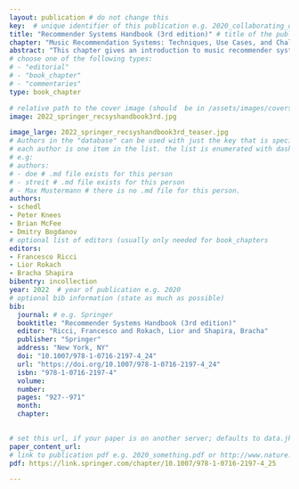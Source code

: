 ```yaml
---
layout: publication # do not change this
key:  # unique identifier of this publication e.g. 2020_collaborating_domain_experts
title: "Recommender Systems Handbook (3rd edition)"	# title of the publication e.g. "Foundations of Data Visualization"
chapter: "Music Recommendation Systems: Techniques, Use Cases, and Challenges"	# corresponding chapter e.g. "Collaborating Successfully with Domain Experts" (usually only needed for type "book_chapter"
abstract: "This chapter gives an introduction to music recommender systems, considering the unique characteristics of the music domain. We take a user-centric perspective, by organizing our discussion with respect to current use cases and challenges. More precisely, we categorize music recommendation tasks into three major types of use cases: basic music recommendation, lean-in exploration, and lean-back listening. Subsequently, we explain the main categories of music recommender systems from a technical perspective, including content-based filtering, sequential recommendation, and recent psychology-inspired approaches. To round off the chapter, we provide a discussion of challenges faced in music recommendation research and practice, and of approaches that address these challenges. Topics we address here include creating multi-faceted recommendation lists, considering intrinsic user characteristics, making fair recommendations, explaining recommendations, evaluation, dealing with missing and negative feedback, designing user interfaces, and providing open tools and data sources."
# choose one of the following types:
# - "editorial"
# - "book_chapter"
# - "commentaries"
type: book_chapter

# relative path to the cover image (should  be in /assets/images/covers/ folder e.g. /assets/images/covers/2020_springer_foundations-of-data-vis.jpg)
image: 2022_springer_recsyshandbook3rd.jpg

image_large: 2022_springer_recsyshandbook3rd_teaser.jpg
# Authors in the "database" can be used with just the key that is specified in the corresponding .md file (usually it is the lastname in lower case e.g. doe). Authors that do not have an individual page here should be stated with their full name (e.g. John Doe)
# each author is one item in the list. the list is enumerated with dashes ("-")
# e.g:
# authors:
# - doe # .md file exists for this person
# - streit # .md file exists for this person
# - Max Mustermann # there is no .md file for this person.
authors:
- schedl
- Peter Knees 
- Brian McFee
- Dmitry Bogdanov
# optional list of editors (usually only needed for book_chapters
editors: 
- Francesco Ricci
- Lior Rokach
- Bracha Shapira
bibentry: incollection
year: 2022	# year of publication e.g. 2020
# optional bib information (state as much as possible)
bib:
  journal: # e.g. Springer
  booktitle: "Recommender Systems Handbook (3rd edition)"
  editor: "Ricci, Francesco and Rokach, Lior and Shapira, Bracha"
  publisher: "Springer" 
  address: "New York, NY"
  doi: "10.1007/978-1-0716-2197-4_24"
  url: "https://doi.org/10.1007/978-1-0716-2197-4_24"
  isbn: "978-1-0716-2197-4"
  volume: 
  number: 
  pages: "927--971"
  month:
  chapter:  

 
# set this url, if your paper is on another server; defaults to data.jku-vds-lab.at
paper_content_url:
# link to publication pdf e.g. 2020_something.pdf or http://www.nature.com/nmeth/journal/v11/n2/pdf/nmeth.2807.pdf; in the second case, the property "paper_content_url" must be set to "", otherwise it defaults to data.jku-vds-lab.at
pdf: https://link.springer.com/chapter/10.1007/978-1-0716-2197-4_25

---
```




